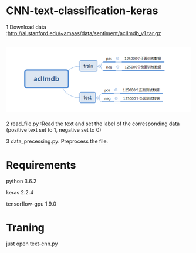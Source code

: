 CNN-text-classification-keras
=============================
1 Download data :http://ai.stanford.edu/~amaas/data/sentiment/aclImdb_v1.tar.gz

![IMDB数据集结构](https://github.com/ReOneK/Text-Cnn/blob/master/imdb.png)
-------------------------------------
2 read_file.py :Read the text and set the label of the corresponding data (positive text set to 1, negative set to 0)

3 data_precessing.py: Preprocess the file.

Requirements
=====
python 3.6.2

keras   2.2.4

tensorflow-gpu 1.9.0

Traning
=====
just open text-cnn.py





